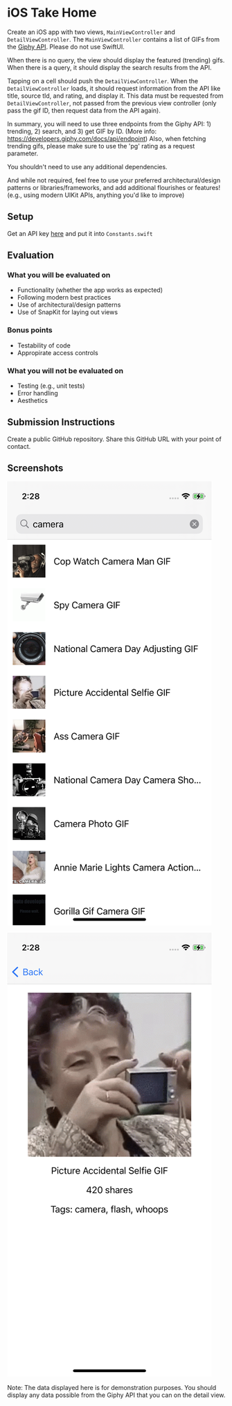 # iOS Take Home

Create an iOS app with two views, `MainViewController` and `DetailViewController`. The `MainViewController` contains a list of GIFs from the [Giphy API](https://developers.giphy.com/). Please do not use SwiftUI.

When there is no query, the view should display the featured (trending) gifs. When there is a query, it should display the search results from the API.

Tapping on a cell should push the `DetailViewController`. When the `DetailViewController` loads, it should request information from the API like title, source tld, and rating, and display it. This data must be requested from `DetailViewController`, not passed from the previous view controller (only pass the gif ID, then request data from the API again).

In summary, you will need to use three endpoints from the Giphy API: 1) trending, 2) search, and 3) get GIF by ID. (More info: https://developers.giphy.com/docs/api/endpoint) Also, when fetching trending gifs, please make sure to use the 'pg' rating as a request parameter.

You shouldn't need to use any additional dependencies.

And while not required, feel free to use your preferred architectural/design patterns or libraries/frameworks, and add additional flourishes or features! (e.g., using modern UIKit APIs, anything you'd like to improve)

## Setup

Get an API key [here](https://developers.giphy.com/dashboard/) and put it into `Constants.swift`

## Evaluation

### What you will be evaluated on

- Functionality (whether the app works as expected)
- Following modern best practices
- Use of architectural/design patterns
- Use of SnapKit for laying out views

### Bonus points

- Testability of code
- Appropirate access controls

### What you will not be evaluated on

- Testing (e.g., unit tests)
- Error handling
- Aesthetics

## Submission Instructions

Create a public GitHub repository. Share this GitHub URL with your point of contact.

## Screenshots

![Main View](assets/main-view.png)

![Detail View](assets/detail-view.png)

Note: The data displayed here is for demonstration purposes. You should display any data possible from the Giphy API that you can on the detail view.
